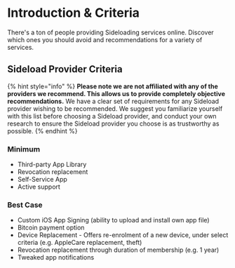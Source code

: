 # Introduction & Criteria

There's a ton of people providing Sideloading services online. Discover which ones you should avoid and recommendations for a variety of services.

## Sideload Provider Criteria

{% hint style="info" %}
**Please note we are not affiliated with any of the providers we recommend. This allows us to provide completely objective recommendations.** We have a clear set of requirements for any Sideload provider wishing to be recommended. We suggest you familiarize yourself with this list before choosing a Sideload provider, and conduct your own research to ensure the Sideload provider you choose is as trustworthy as possible.
{% endhint %}

### Minimum

* Third-party App Library
* Revocation replacement 
* Self-Service App 
* Active support

### Best Case

* Custom iOS App Signing \(ability to upload and install own app file\)
* Bitcoin payment option
* Device Replacement - Offers re-enrolment of a new device, under select criteria \(e.g. AppleCare replacement, theft\)
* Revocation replacement through duration of membership \(e.g. 1 year\)
* Tweaked app notifications



